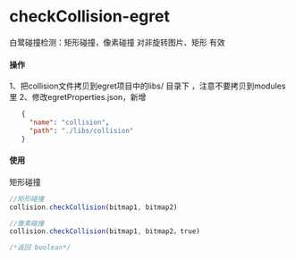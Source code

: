# checkCollision-egret
白鹭碰撞检测：矩形碰撞，像素碰撞
对非旋转图片、矩形 有效

#### 操作
1、把collision文件拷贝到egret项目中的libs/ 目录下 ，注意不要拷贝到modules里
2、修改egretProperties.json，新增
```json
   {
     "name": "collision", 
     "path": "./libs/collision" 
   }
```
#### 使用
矩形碰撞
```javascript
//矩形碰撞
collision.checkCollision(bitmap1, bitmap2)

//像素碰撞
collision.checkCollision(bitmap1, bitmap2，true)

/*返回 boolean*/
```
